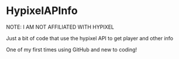# HypixelAPInfo
NOTE: I AM NOT AFFILIATED WITH HYPIXEL

Just a bit of code that use the hypixel API to get player and other info

One of my first times using GitHub and new to coding!
